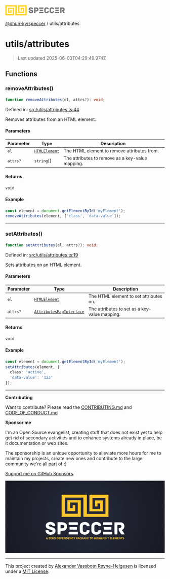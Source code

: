 <div><img alt="SPECCER logo" src="https://raw.githubusercontent.com/phun-ky/speccer/main/public/logo-speccer-horizontal-colored-package.svg?raw=true" style="max-height:32px;"/></div>

[@phun-ky/speccer](../README.md) / utils/attributes

# utils/attributes

> Last updated 2025-06-03T04:29:49.974Z

## Functions

### removeAttributes()

```ts
function removeAttributes(el, attrs?): void;
```

Defined in:
[src/utils/attributes.ts:44](https://github.com/phun-ky/speccer/blob/main/src/utils/attributes.ts#L44)

Removes attributes from an HTML element.

#### Parameters

| Parameter | Type                                                                    | Description                                      |
| --------- | ----------------------------------------------------------------------- | ------------------------------------------------ |
| `el`      | [`HTMLElement`](https://developer.mozilla.org/docs/Web/API/HTMLElement) | The HTML element to remove attributes from.      |
| `attrs?`  | `string`\[]                                                             | The attributes to remove as a key-value mapping. |

#### Returns

`void`

#### Example

```ts
const element = document.getElementById('myElement');
removeAttributes(element, ['class', 'data-value']);
```

---

### setAttributes()

```ts
function setAttributes(el, attrs?): void;
```

Defined in:
[src/utils/attributes.ts:19](https://github.com/phun-ky/speccer/blob/main/src/utils/attributes.ts#L19)

Sets attributes on an HTML element.

#### Parameters

| Parameter | Type                                                                                 | Description                                   |
| --------- | ------------------------------------------------------------------------------------ | --------------------------------------------- |
| `el`      | [`HTMLElement`](https://developer.mozilla.org/docs/Web/API/HTMLElement)              | The HTML element to set attributes on.        |
| `attrs?`  | [`AttributesMapInterface`](../types/interfaces/attributes.md#attributesmapinterface) | The attributes to set as a key-value mapping. |

#### Returns

`void`

#### Example

```ts
const element = document.getElementById('myElement');
setAttributes(element, {
  class: 'active',
  'data-value': '123'
});
```

---

**Contributing**

Want to contribute? Please read the
[CONTRIBUTING.md](https://github.com/phun-ky/speccer/blob/main/CONTRIBUTING.md)
and
[CODE_OF_CONDUCT.md](https://github.com/phun-ky/speccer/blob/main/CODE_OF_CONDUCT.md)

**Sponsor me**

I'm an Open Source evangelist, creating stuff that does not exist yet to help
get rid of secondary activities and to enhance systems already in place, be it
documentation or web sites.

The sponsorship is an unique opportunity to alleviate more hours for me to
maintain my projects, create new ones and contribute to the large community
we're all part of :)

[Support me on GitHub Sponsors](https://github.com/sponsors/phun-ky).

![Speccer banner, with logo and slogan: A zero dependency package to annotate or highlight elements](https://github.com/phun-ky/speccer/blob/main/public/speccer-banner.png?raw=true)

---

This project created by [Alexander Vassbotn Røyne-Helgesen](http://phun-ky.net)
is licensed under a [MIT License](https://choosealicense.com/licenses/mit/).
